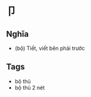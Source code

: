 # 卩

## Nghĩa
* (bộ) Tiết, viết bên phải trước

## Tags
* bộ thủ
* bộ thủ 2 nét

<script>window.HANZI_FIELD='卩';</script>
